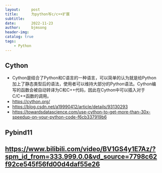 ```yaml
---
layout:     post
title:      为python写c/c++扩展
subtitle:   
date:       2022-11-23
author:     bjmsong
header-img: 
catalog: true
tags:
    - Python
--- 
```

## Cython
- Cython是结合了Python和C语言的一种语言，可以简单的认为就是给Python加上了静态类型后的语法，使用者可以维持大部分的Python语法。Cython编写的函数会被自动转译为C和C++代码，因此在Cython中可以插入对于C/C++函数的调用。
- https://cython.org/
- https://blog.csdn.net/a19990412/article/details/93130293
- https://towardsdatascience.com/use-cython-to-get-more-than-30x-speedup-on-your-python-code-f6cb337919b6

## Pybind11




## https://www.bilibili.com/video/BV1GS4y1E7Az/?spm_id_from=333.999.0.0&vd_source=7798c62f92ce545f56fd00d4daf55e26
